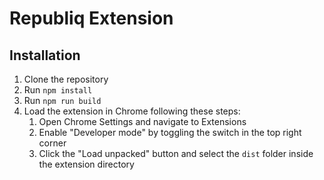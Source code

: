 # Republiq Extension

## Installation

1. Clone the repository
2. Run `npm install`
3. Run `npm run build`
4. Load the extension in Chrome following these steps:
   1. Open Chrome Settings and navigate to Extensions
   2. Enable "Developer mode" by toggling the switch in the top right corner
   3. Click the "Load unpacked" button and select the `dist` folder inside the extension directory
